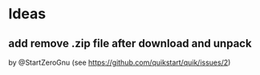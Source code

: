 # Ideas


## add remove .zip file after download and unpack

by @StartZeroGnu  (see https://github.com/quikstart/quik/issues/2)



